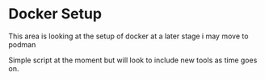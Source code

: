 # Docker Setup

This area is looking at the setup of docker at a later stage i may move to podman

Simple script at the moment but will look to include new tools as time goes on.




